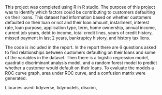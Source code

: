   This project was completed using R in R studio. The purpose of this project was to identify which factors could be contributing to customers defaulting on their loans. This dataset had information based on whether customers defaulted on their loan or not and their loan amount, installment, interest rate, loan purpose, application type, term, home ownership, annual income, current job years, debt to income, total credit lines, years of credit history, missed payment in last 2 years, bankruptcy history, and history tax liens. 

The code is included in the report. In the report there are 6 questions asked to find relationships between customers defaulting on their loans and some of the variables in the dataset. Then there is a logistic regression model, quadratic discriminant analysis model, and a random forest model to predict whether a customer would default on their loans. To evaluate the models a ROC curve graph, area under ROC curve, and a confusion matrix were generated. 

Libraries used: tidyverse, tidymodels, discrim, 
